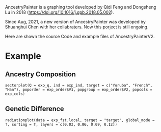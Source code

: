 AncestryPainter is a graphing tool developed by Qidi Feng and Dongsheng Lu in 2018 (https://doi.org/10.1016/j.gpb.2018.05.002).

Since Aug, 2021, a new version of AncestryPainter was developed by Shuanghui Chen with her collabraters. Now this porject is still ongoing.

Here are shown the source Code and example files of AncestryPainterV2.


# Example

## Ancestry Composition
```
sectorplot(Q = exp_q, ind = exp_ind, target = c("Yoruba", "French", "Han"), poporder = exp_order$V1, popgroup = exp_order$V2, popcols = exp_cols)
```

## Genetic Difference
```
radiationplot(data = exp_fst.local, target = "target", global_mode = T, sorting = T, layers = c(0.03, 0.06, 0.09, 0.12))
```

